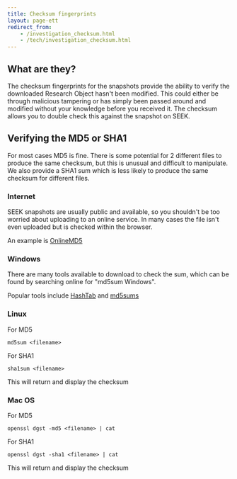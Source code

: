 ```yaml
---
title: Checksum fingerprints
layout: page-ett
redirect_from:
    - /investigation_checksum.html
    - /tech/investigation_checksum.html
---
```


## What are they?

The checksum fingerprints for the snapshots provide the ability to verify the downloaded Research Object hasn't been modified. This could either be through malicious tampering
or has simply been passed around and modified without your knowledge before you received it. The checksum allows you to double check this against the snapshot on SEEK.

## Verifying the MD5 or SHA1

For most cases MD5 is fine. There is some potential for 2 different files to produce the same checksum, but this is unusual and difficult to manipulate. We also provide a SHA1 sum
which is less likely to produce the same checksum for different files.

### Internet

SEEK snapshots are usually public and available, so you shouldn't be too worried about uploading to an online service. In many cases the file isn't even uploaded but is checked within
the browser.

An example is [OnlineMD5](http://onlinemd5.com/)

### Windows

There are many tools available to download to check the sum, which can be found by searching online for "md5sum Windows".

Popular tools include [HashTab](http://implbits.com/products/hashtab/) and [md5sums](http://www.pc-tools.net/win32/md5sums/)

### Linux

For MD5

    md5sum <filename>

For SHA1

    sha1sum <filename>

This will return and display the checksum


### Mac OS

For MD5

    openssl dgst -md5 <filename> | cat

For SHA1

    openssl dgst -sha1 <filename> | cat

This will return and display the checksum





